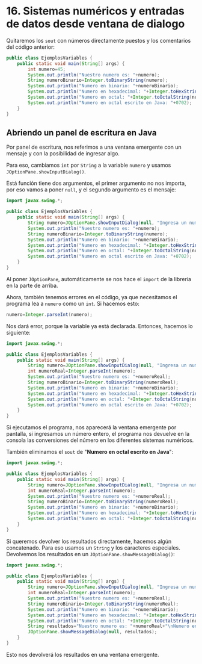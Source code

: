 # 16. Sistemas numéricos y entradas de datos desde ventana de dialogo

Quitaremos los `sout` con números directamente puestos y los comentarios del código anterior:

```java
public class EjemplosVariables {
    public static void main(String[] args) {
        int numero=45;
        System.out.println("Nuestro numero es: "+numero);
        String numeroBinario=Integer.toBinaryString(numero);
        System.out.println("Numero en binario: "+numeroBinario);
        System.out.println("Numero en hexadecimal: "+Integer.toHexString(numero));
        System.out.println("Numero en octal: "+Integer.toOctalString(numero));
        System.out.println("Numero en octal escrito en Java: "+0702);
    }
}
```

## Abriendo un panel de escritura en Java

Por panel de escritura, nos referimos a una ventana emergente con un mensaje y con la posibilidad de ingresar algo.

Para eso, cambiamos `int` por `String` a la variable `numero` y usamos `JOptionPane.showInputDialog()`.

Está función tiene dos argumentos, el primer argumento no nos importa, por eso vamos a poner `null`, y el segundo argumento es el mensaje:

```java
import javax.swing.*;

public class EjemplosVariables {
    public static void main(String[] args) {
        String numero=JOptionPane.showInputDialog(null, "Ingresa un numero entero: ");
        System.out.println("Nuestro numero es: "+numero);
        String numeroBinario=Integer.toBinaryString(numero);
        System.out.println("Numero en binario: "+numeroBinario);
        System.out.println("Numero en hexadecimal: "+Integer.toHexString(numero));
        System.out.println("Numero en octal: "+Integer.toOctalString(numero));
        System.out.println("Numero en octal escrito en Java: "+0702);
    }
}
```

Al poner `JOptionPane`, automáticamente se nos hace el `import` de la librería en la parte de arriba.

Ahora, también tenemos errores en el código, ya que necesitamos el programa lea a `numero` como un `int`. Si hacemos esto:

```java
numero=Integer.parseInt(numero);
```

Nos dará error, porque la variable ya está declarada. Entonces, hacemos lo siguiente:

```java
import javax.swing.*;

public class EjemplosVariables {
    public static void main(String[] args) {
        String numero=JOptionPane.showInputDialog(null, "Ingresa un numero entero: ");
        int numeroReal=Integer.parseInt(numero);
        System.out.println("Nuestro numero es: "+numeroReal);
        String numeroBinario=Integer.toBinaryString(numeroReal);
        System.out.println("Numero en binario: "+numeroBinario);
        System.out.println("Numero en hexadecimal: "+Integer.toHexString(numeroReal));
        System.out.println("Numero en octal: "+Integer.toOctalString(numeroReal));
        System.out.println("Numero en octal escrito en Java: "+0702);
    }
}
```

Si ejecutamos el programa, nos aparecerá la ventana emergente por pantalla, si ingresamos un número entero, el programa nos devuelve en la consola las conversiones del número en los
diferentes sistemas numéricos.

También eliminamos el `sout` de "**Numero en octal escrito en Java**":

```java
import javax.swing.*;

public class EjemplosVariables {
    public static void main(String[] args) {
        String numero=JOptionPane.showInputDialog(null, "Ingresa un numero entero: ");
        int numeroReal=Integer.parseInt(numero);
        System.out.println("Nuestro numero es: "+numeroReal);
        String numeroBinario=Integer.toBinaryString(numeroReal);
        System.out.println("Numero en binario: "+numeroBinario);
        System.out.println("Numero en hexadecimal: "+Integer.toHexString(numeroReal));
        System.out.println("Numero en octal: "+Integer.toOctalString(numeroReal));
    }
}
```

Si queremos devolver los resultados directamente, hacemos algún concatenado. Para eso usamos un `String` y los caracteres especiales. Devolvemos los resultados en un
`JOptionPane.showMessageDialog()`:

```java
import javax.swing.*;

public class EjemplosVariables {
    public static void main(String[] args) {
        String numero=JOptionPane.showInputDialog(null, "Ingresa un numero entero: ");
        int numeroReal=Integer.parseInt(numero);
        System.out.println("Nuestro numero es: "+numeroReal);
        String numeroBinario=Integer.toBinaryString(numeroReal);
        System.out.println("Numero en binario: "+numeroBinario);
        System.out.println("Numero en hexadecimal: "+Integer.toHexString(numeroReal));
        System.out.println("Numero en octal: "+Integer.toOctalString(numeroReal));
        String resultados="Nuestro numero es: "+numeroReal+"\nNumero en hexadecimal: "+Integer.toHexString(numeroReal)+"\nNumero en binario: "+numeroBinario+"\nNumero en octal: "+Integer.toOctalString(numeroReal);
        JOptionPane.showMessageDialog(null, resultados);
    }
}
```

Esto nos devolverá los resultados en una ventana emergente.